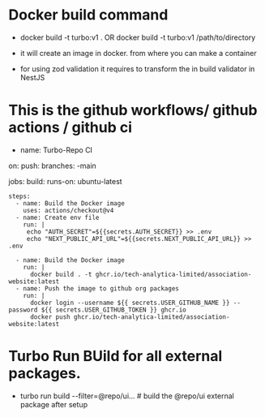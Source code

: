 # Docker build command 
- docker build -t turbo:v1 . OR docker build -t turbo:v1 /path/to/directory

- it will create an image in docker. from where you can make a container
- for using zod validation it requires to transform the in build validator in NestJS


# This is the github workflows/ github actions / github ci
- name: Turbo-Repo CI

on:
  push:
    branches: -main
    
jobs:
  build:
    runs-on: ubuntu-latest

    steps:
      - name: Build the Docker image
        uses: actions/checkout@v4
      - name: Create env file
        run: |
         echo "AUTH_SECRET"=${{secrets.AUTH_SECRET}} >> .env 
         echo "NEXT_PUBLIC_API_URL"=${{secrets.NEXT_PUBLIC_API_URL}} >> .env
         
      - name: Build the Docker image
        run: |
          docker build . -t ghcr.io/tech-analytica-limited/association-website:latest
      - name: Push the image to github org packages
        run: |
          docker login --username ${{ secrets.USER_GITHUB_NAME }} --password ${{ secrets.USER_GITHUB_TOKEN }} ghcr.io
          docker push ghcr.io/tech-analytica-limited/association-website:latest
# Turbo Run BUild for all external packages.
- turbo run build --filter=@repo/ui... # build the @repo/ui external package after setup